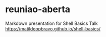 # reuniao-aberta
Markdown presentation for Shell Basics Talk
 https://matildeopbravo.github.io/shell-basics/
